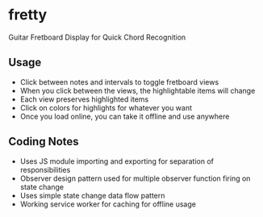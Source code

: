 # fretty
Guitar Fretboard Display for Quick Chord Recognition

## Usage
- Click between notes and intervals to toggle fretboard views
- When you click between the views, the highlightable items will change
- Each view preserves highlighted items
- Click on colors for highlights for whatever you want
- Once you load online, you can take it offline and use anywhere

## Coding Notes
- Uses JS module importing and exporting for separation of responsibilities
- Observer design pattern used for multiple observer function firing on state change
- Uses simple state change data flow pattern
- Working service worker for caching for offline usage
